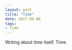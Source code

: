 ```yaml
---
layout: post
title: "Time"
date: 2017-09-08
tags: 
- Time
---
```


Writing about time itself. Time.
